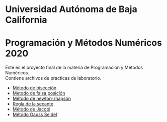 # Universidad Autónoma de Baja California 

# Programación y Métodos Numéricos 2020
Este es el proyecto final de la materia de Programación y Métodos Numéricos.  
Contiene archivos de practicas de laboratorio.

* [Método de bisección](https://github.com/VivianaVM01/Proyecto_PyMN_2020/blob/main/m%C3%A9todo%20de%20bisecci%C3%B3n.c)
* [Metodo de falsa posición](https://github.com/VivianaVM01/Proyecto_PyMN_2020/blob/main/Falsa%20posici%C3%B3n.c)
* [Método de newton-rhapson](https://github.com/VivianaVM01/Proyecto_PyMN_2020/blob/main/M%C3%A9todo%20de%20Newton-Rhapson1.c)
* [Regla de la secante](https://github.com/VivianaVM01/Proyecto_PyMN_2020/blob/main/M%C3%A9todo%20de%20la%20secante1.c)
* [Método de Jacobi](https://github.com/VivianaVM01/Proyecto_PyMN_2020/blob/main/M%C3%A9todo%20de%20Jacobi.c)
* [Método Gauss Seidel](https://github.com/VivianaVM01/Proyecto_PyMN_2020/blob/main/M%C3%A9todo%20de%20Gaus%20Seidel.c)
